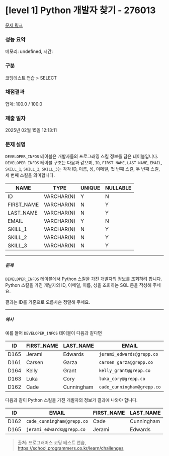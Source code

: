 # [level 1] Python 개발자 찾기 - 276013 

[문제 링크](https://school.programmers.co.kr/learn/courses/30/lessons/276013?language=mysql) 

### 성능 요약

메모리: undefined, 시간: 

### 구분

코딩테스트 연습 > SELECT

### 채점결과

합계: 100.0 / 100.0

### 제출 일자

2025년 02월 15일 12:13:11

### 문제 설명

<p style="user-select: auto !important;"><code style="user-select: auto !important;">DEVELOPER_INFOS</code> 테이블은 개발자들의 프로그래밍 스킬 정보를 담은 테이블입니다. <code style="user-select: auto !important;">DEVELOPER_INFOS</code> 테이블 구조는 다음과 같으며, <code style="user-select: auto !important;">ID</code>, <code style="user-select: auto !important;">FIRST_NAME</code>, <code style="user-select: auto !important;">LAST_NAME</code>, <code style="user-select: auto !important;">EMAIL</code>, <code style="user-select: auto !important;">SKILL_1</code>, <code style="user-select: auto !important;">SKILL_2</code>, <code style="user-select: auto !important;">SKILL_3</code>는 각각 ID,  이름, 성, 이메일, 첫 번째 스킬, 두 번째 스킬, 세 번째 스킬을 의미합니다.</p>
<table class="table" style="user-select: auto !important;">
        <thead style="user-select: auto !important;"><tr style="user-select: auto !important;">
<th style="user-select: auto !important;">NAME</th>
<th style="user-select: auto !important;">TYPE</th>
<th style="user-select: auto !important;">UNIQUE</th>
<th style="user-select: auto !important;">NULLABLE</th>
</tr>
</thead>
        <tbody style="user-select: auto !important;"><tr style="user-select: auto !important;">
<td style="user-select: auto !important;">ID</td>
<td style="user-select: auto !important;">VARCHAR(N)</td>
<td style="user-select: auto !important;">Y</td>
<td style="user-select: auto !important;">N</td>
</tr>
<tr style="user-select: auto !important;">
<td style="user-select: auto !important;">FIRST_NAME</td>
<td style="user-select: auto !important;">VARCHAR(N)</td>
<td style="user-select: auto !important;">N</td>
<td style="user-select: auto !important;">Y</td>
</tr>
<tr style="user-select: auto !important;">
<td style="user-select: auto !important;">LAST_NAME</td>
<td style="user-select: auto !important;">VARCHAR(N)</td>
<td style="user-select: auto !important;">N</td>
<td style="user-select: auto !important;">Y</td>
</tr>
<tr style="user-select: auto !important;">
<td style="user-select: auto !important;">EMAIL</td>
<td style="user-select: auto !important;">VARCHAR(N)</td>
<td style="user-select: auto !important;">Y</td>
<td style="user-select: auto !important;">N</td>
</tr>
<tr style="user-select: auto !important;">
<td style="user-select: auto !important;">SKILL_1</td>
<td style="user-select: auto !important;">VARCHAR(N)</td>
<td style="user-select: auto !important;">N</td>
<td style="user-select: auto !important;">Y</td>
</tr>
<tr style="user-select: auto !important;">
<td style="user-select: auto !important;">SKILL_2</td>
<td style="user-select: auto !important;">VARCHAR(N)</td>
<td style="user-select: auto !important;">N</td>
<td style="user-select: auto !important;">Y</td>
</tr>
<tr style="user-select: auto !important;">
<td style="user-select: auto !important;">SKILL_3</td>
<td style="user-select: auto !important;">VARCHAR(N)</td>
<td style="user-select: auto !important;">N</td>
<td style="user-select: auto !important;">Y</td>
</tr>
</tbody>
      </table>
<hr style="user-select: auto !important;">

<h5 style="user-select: auto !important;">문제</h5>

<p style="user-select: auto !important;"><code style="user-select: auto !important;">DEVELOPER_INFOS</code> 테이블에서 Python 스킬을 가진 개발자의 정보를 조회하려 합니다. Python 스킬을 가진 개발자의 ID, 이메일, 이름, 성을 조회하는 SQL 문을 작성해 주세요. </p>

<p style="user-select: auto !important;">결과는 ID를 기준으로 오름차순 정렬해 주세요.</p>

<hr style="user-select: auto !important;">

<h5 style="user-select: auto !important;">예시</h5>

<p style="user-select: auto !important;">예를 들어 <code style="user-select: auto !important;">DEVELOPER_INFOS</code> 테이블이 다음과 같다면</p>
<table class="table" style="user-select: auto !important;">
        <thead style="user-select: auto !important;"><tr style="user-select: auto !important;">
<th style="user-select: auto !important;">ID</th>
<th style="user-select: auto !important;">FIRST_NAME</th>
<th style="user-select: auto !important;">LAST_NAME</th>
<th style="user-select: auto !important;">EMAIL</th>
<th style="user-select: auto !important;">SKILL_1</th>
<th style="user-select: auto !important;">SKILL_2</th>
<th style="user-select: auto !important;">SKILL_3</th>
</tr>
</thead>
        <tbody style="user-select: auto !important;"><tr style="user-select: auto !important;">
<td style="user-select: auto !important;">D165</td>
<td style="user-select: auto !important;">Jerami</td>
<td style="user-select: auto !important;">Edwards</td>
<td style="user-select: auto !important;"><code style="user-select: auto !important;">jerami_edwards@grepp.co</code></td>
<td style="user-select: auto !important;">Java</td>
<td style="user-select: auto !important;">JavaScript</td>
<td style="user-select: auto !important;">Python</td>
</tr>
<tr style="user-select: auto !important;">
<td style="user-select: auto !important;">D161</td>
<td style="user-select: auto !important;">Carsen</td>
<td style="user-select: auto !important;">Garza</td>
<td style="user-select: auto !important;"><code style="user-select: auto !important;">carsen_garza@grepp.co</code></td>
<td style="user-select: auto !important;">React</td>
<td style="user-select: auto !important;"></td>
<td style="user-select: auto !important;"></td>
</tr>
<tr style="user-select: auto !important;">
<td style="user-select: auto !important;">D164</td>
<td style="user-select: auto !important;">Kelly</td>
<td style="user-select: auto !important;">Grant</td>
<td style="user-select: auto !important;"><code style="user-select: auto !important;">kelly_grant@grepp.co</code></td>
<td style="user-select: auto !important;">C#</td>
<td style="user-select: auto !important;"></td>
<td style="user-select: auto !important;"></td>
</tr>
<tr style="user-select: auto !important;">
<td style="user-select: auto !important;">D163</td>
<td style="user-select: auto !important;">Luka</td>
<td style="user-select: auto !important;">Cory</td>
<td style="user-select: auto !important;"><code style="user-select: auto !important;">luka_cory@grepp.co</code></td>
<td style="user-select: auto !important;">Node.js</td>
<td style="user-select: auto !important;"></td>
<td style="user-select: auto !important;"></td>
</tr>
<tr style="user-select: auto !important;">
<td style="user-select: auto !important;">D162</td>
<td style="user-select: auto !important;">Cade</td>
<td style="user-select: auto !important;">Cunningham</td>
<td style="user-select: auto !important;"><code style="user-select: auto !important;">cade_cunningham@grepp.co</code></td>
<td style="user-select: auto !important;">Vue</td>
<td style="user-select: auto !important;">C++</td>
<td style="user-select: auto !important;">Python</td>
</tr>
</tbody>
      </table>
<p style="user-select: auto !important;">다음과 같이 Python 스킬을 가진 개발자의 정보가 결과에 나와야 합니다.</p>
<table class="table" style="user-select: auto !important;">
        <thead style="user-select: auto !important;"><tr style="user-select: auto !important;">
<th style="user-select: auto !important;">ID</th>
<th style="user-select: auto !important;">EMAIL</th>
<th style="user-select: auto !important;">FIRST_NAME</th>
<th style="user-select: auto !important;">LAST_NAME</th>
</tr>
</thead>
        <tbody style="user-select: auto !important;"><tr style="user-select: auto !important;">
<td style="user-select: auto !important;">D162</td>
<td style="user-select: auto !important;"><code style="user-select: auto !important;">cade_cunningham@grepp.co</code></td>
<td style="user-select: auto !important;">Cade</td>
<td style="user-select: auto !important;">Cunningham</td>
</tr>
<tr style="user-select: auto !important;">
<td style="user-select: auto !important;">D165</td>
<td style="user-select: auto !important;"><code style="user-select: auto !important;">jerami_edwards@grepp.co</code></td>
<td style="user-select: auto !important;">Jerami</td>
<td style="user-select: auto !important;">Edwards</td>
</tr>
</tbody>
      </table>

> 출처: 프로그래머스 코딩 테스트 연습, https://school.programmers.co.kr/learn/challenges